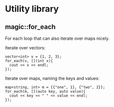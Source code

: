 Utility library
===============

magic::for_each
---------------

For each loop that can also iterate over maps nicely.

Iterate over vectors:
    
    vector<int> v = {1, 2, 3};
    for_each(v, [](int x){
      cout << x << endl;
    });

Iterate over maps, naming the keys and values:
  
    map<string, int> m = {{"one", 1}, {"two", 2}};
    for_each(m, [](auto key, auto value){
      cout << key << " " << value << endl;
    });

